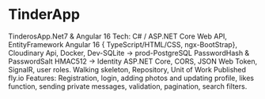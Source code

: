 # TinderApp
 TinderosApp.Net7 & Angular 16
Tech: C# / ASP.NET Core Web API, EntityFramework
Angular 16 { TypeScript/HTML/CSS, ngx-BootStrap}, Cloudinary Api, Docker, Dev-SQLite -> prod-PostgreSQL 
PasswordHash & PasswordSalt HMAC512 -> Identity ASP.NET Core, CORS, JSON Web Token, SignalR, user roles.
Walking skeleton, Repository, Unit of Work 
Published fly.io
Features: Registration, login, adding photos and updating profile, likes function, sending private messages, validation, pagination, search filters.
